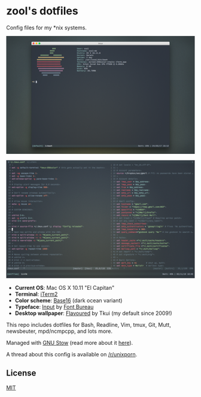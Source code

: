 # zool's dotfiles

Config files for my \*nix systems.

![mrzool tmux/vim config](dotfiles-1.png)

![mrzool tmux/vim config](dotfiles-2.png)

- **Current OS**: Mac OS X 10.11 "El Capitan"
- **Terminal**: [iTerm2](https://www.iterm2.com/)
- **Color scheme**: [Base16](https://github.com/chriskempson/base16) (dark ocean variant)
- **Typeface**: [Input](http://input.fontbureau.com/) by [Font Bureau](http://www.fontbureau.com/)
- **Desktop wallpaper**: [Flavoured](http://digitalshiva.deviantart.com/art/Flavoured-121784194) by Tkui (my default since 2009!)

This repo includes dotfiles for Bash, Readline, Vim, tmux, Git, Mutt, newsbeuter, mpd/ncmpcpp, and lots more.

Managed with [GNU Stow](https://www.gnu.org/software/stow/) (read more about it [here](http://brandon.invergo.net/news/2012-05-26-using-gnu-stow-to-manage-your-dotfiles.html)).

A thread about this config is available on [/r/unixporn](https://www.reddit.com/r/unixporn/comments/3ddudy/os_x_vimtmux_setup/).

## License

[MIT](https://opensource.org/licenses/MIT)
